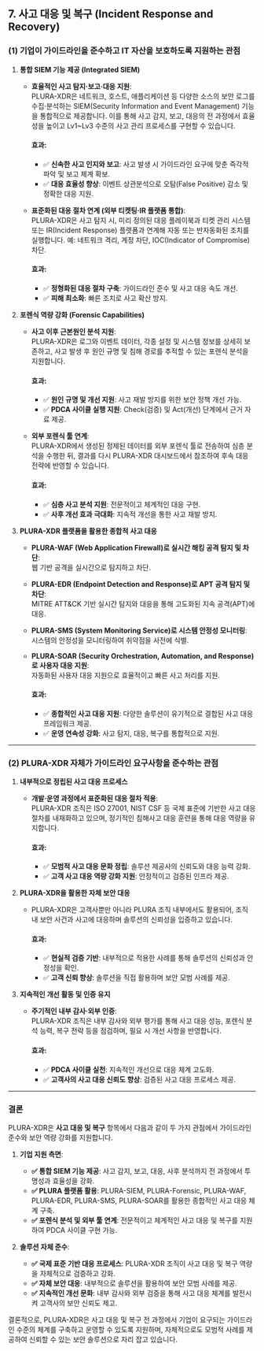 ## **7. 사고 대응 및 복구** (Incident Response and Recovery)

### (1) 기업이 가이드라인을 준수하고 IT 자산을 보호하도록 지원하는 관점

1. **통합 SIEM 기능 제공 (Integrated SIEM)**  
   - **효율적인 사고 탐지·보고·대응 지원**:  
     PLURA-XDR은 네트워크, 호스트, 애플리케이션 등 다양한 소스의 보안 로그를 수집·분석하는 SIEM(Security Information and Event Management) 기능을 통합적으로 제공합니다. 이를 통해 사고 감지, 보고, 대응의 전 과정에서 효율성을 높이고 Lv1~Lv3 수준의 사고 관리 프로세스를 구현할 수 있습니다.  
     
     #### 효과:
     - ✅ **신속한 사고 인지와 보고**: 사고 발생 시 가이드라인 요구에 맞춘 즉각적 파악 및 보고 체계 확보.  
     - ✅ **대응 효율성 향상**: 이벤트 상관분석으로 오탐(False Positive) 감소 및 정확한 대응 지원.  

   - **표준화된 대응 절차 연계 (외부 티켓팅·IR 플랫폼 통합)**:  
     PLURA-XDR은 사고 탐지 시, 미리 정의된 대응 플레이북과 티켓 관리 시스템 또는 IR(Incident Response) 플랫폼과 연계해 자동 또는 반자동화된 조치를 실행합니다. 예: 네트워크 격리, 계정 차단, IOC(Indicator of Compromise) 차단.  
     
     #### 효과:
     - ✅ **정형화된 대응 절차 구축**: 가이드라인 준수 및 사고 대응 속도 개선.  
     - ✅ **피해 최소화**: 빠른 조치로 사고 확산 방지.  

2. **포렌식 역량 강화 (Forensic Capabilities)**  
   - **사고 이후 근본원인 분석 지원**:  
     PLURA-XDR은 로그와 이벤트 데이터, 각종 설정 및 시스템 정보를 상세히 보존하고, 사고 발생 후 원인 규명 및 침해 경로를 추적할 수 있는 포렌식 분석을 지원합니다.  
     
     #### 효과:
     - ✅ **원인 규명 및 개선 지원**: 사고 재발 방지를 위한 보안 정책 개선 가능.  
     - ✅ **PDCA 사이클 실행 지원**: Check(검증) 및 Act(개선) 단계에서 근거 자료 제공.  

   - **외부 포렌식 툴 연계**:  
     PLURA-XDR에서 생성된 정제된 데이터를 외부 포렌식 툴로 전송하여 심층 분석을 수행한 뒤, 결과를 다시 PLURA-XDR 대시보드에서 참조하여 후속 대응 전략에 반영할 수 있습니다.  
     
     #### 효과:
     - ✅ **심층 사고 분석 지원**: 전문적이고 체계적인 대응 구현.  
     - ✅ **사후 개선 효과 극대화**: 지속적 개선을 통한 사고 재발 방지.  

3. **PLURA-XDR 플랫폼을 활용한 종합적 사고 대응**  
   - **PLURA-WAF (Web Application Firewall)로 실시간 해킹 공격 탐지 및 차단**:  
     웹 기반 공격을 실시간으로 탐지하고 차단.  

   - **PLURA-EDR (Endpoint Detection and Response)로 APT 공격 탐지 및 차단**:  
     MITRE ATT&CK 기반 실시간 탐지와 대응을 통해 고도화된 지속 공격(APT)에 대응.  

   - **PLURA-SMS (System Monitoring Service)로 시스템 안정성 모니터링**:  
     시스템의 안정성을 모니터링하여 취약점을 사전에 식별.  

   - **PLURA-SOAR (Security Orchestration, Automation, and Response)로 사용자 대응 지원**:  
     자동화된 사용자 대응 지원으로 효율적이고 빠른 사고 처리를 지원.  

     #### 효과:
     - ✅ **종합적인 사고 대응 지원**: 다양한 솔루션이 유기적으로 결합된 사고 대응 프레임워크 제공.  
     - ✅ **운영 연속성 강화**: 사고 탐지, 대응, 복구를 통합적으로 지원.  

---

### (2) PLURA-XDR 자체가 가이드라인 요구사항을 준수하는 관점

1. **내부적으로 정립된 사고 대응 프로세스**  
   - **개발·운영 과정에서 표준화된 대응 절차 적용**:  
     PLURA-XDR 조직은 ISO 27001, NIST CSF 등 국제 표준에 기반한 사고 대응 절차를 내재화하고 있으며, 정기적인 침해사고 대응 훈련을 통해 대응 역량을 유지합니다.  
     
     #### 효과:
     - ✅ **모범적 사고 대응 문화 정립**: 솔루션 제공사의 신뢰도와 대응 능력 강화.  
     - ✅ **고객 사고 대응 역량 강화 지원**: 안정적이고 검증된 인프라 제공.  

2. **PLURA-XDR을 활용한 자체 보안 대응**  
   - PLURA-XDR은 고객사뿐만 아니라 PLURA 조직 내부에서도 활용되어, 조직 내 보안 사건과 사고에 대응하며 솔루션의 신뢰성을 입증하고 있습니다.  
     
     #### 효과:
     - ✅ **현실적 검증 기반**: 내부적으로 적용한 사례를 통해 솔루션의 신뢰성과 안정성을 확인.  
     - ✅ **고객 신뢰 향상**: 솔루션을 직접 활용하며 보안 모범 사례를 제공.  

3. **지속적인 개선 활동 및 인증 유지**  
   - **주기적인 내부 감사·외부 인증**:  
     PLURA-XDR 조직은 내부 감사와 외부 평가를 통해 사고 대응 성능, 포렌식 분석 능력, 복구 전략 등을 점검하며, 필요 시 개선 사항을 반영합니다.  
     
     #### 효과:
     - ✅ **PDCA 사이클 실천**: 지속적인 개선으로 대응 체계 고도화.  
     - ✅ **고객사의 사고 대응 신뢰도 향상**: 검증된 사고 대응 프로세스 제공.  

---

### 결론

PLURA-XDR은 **사고 대응 및 복구** 항목에서 다음과 같이 두 가지 관점에서 가이드라인 준수와 보안 역량 강화를 지원합니다.

1. **기업 지원 측면**:  
   - **✅ 통합 SIEM 기능 제공**: 사고 감지, 보고, 대응, 사후 분석까지 전 과정에서 투명성과 효율성을 강화.  
   - **✅ PLURA 플랫폼 활용**: PLURA-SIEM, PLURA-Forensic, PLURA-WAF, PLURA-EDR, PLURA-SMS, PLURA-SOAR를 활용한 종합적인 사고 대응 체계 구축.  
   - **✅ 포렌식 분석 및 외부 툴 연계**: 전문적이고 체계적인 사고 대응 및 복구를 지원하여 PDCA 사이클 구현 가능.  

2. **솔루션 자체 준수**:  
   - **✅ 국제 표준 기반 대응 프로세스**: PLURA-XDR 조직이 사고 대응 및 복구 역량을 자체적으로 검증하고 강화.  
   - **✅ 자체 보안 대응**: 내부적으로 솔루션을 활용하여 보안 모범 사례를 제공.  
   - **✅ 지속적인 개선 문화**: 내부 감사와 외부 검증을 통해 사고 대응 체계를 발전시켜 고객사의 보안 신뢰도 제고.  

결론적으로, PLURA-XDR은 사고 대응 및 복구 전 과정에서 기업이 요구되는 가이드라인 수준의 체계를 구축하고 운영할 수 있도록 지원하며, 자체적으로도 모범적 사례를 제공하여 신뢰할 수 있는 보안 솔루션으로 자리 잡고 있습니다.
